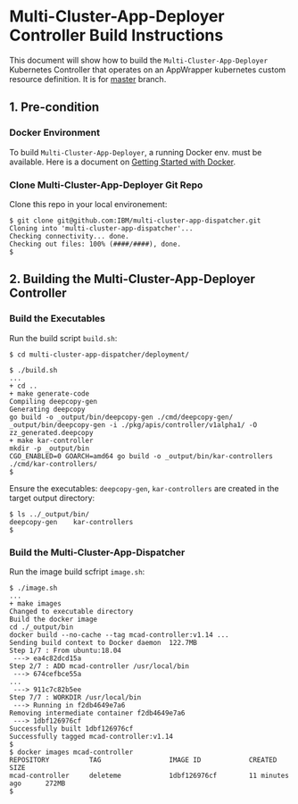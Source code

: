 # Multi-Cluster-App-Deployer Controller Build Instructions

This document will show how to build the `Multi-Cluster-App-Deployer` Kubernetes Controller that operates on an AppWrapper kubernetes custom resource definition. It is for [master](https://github.com/IBM/multi-cluster-app-dispatcher/tree/master) branch.

## 1. Pre-condition

### Docker Environment

To build `Multi-Cluster-App-Deployer`, a running Docker env. must be available. Here is a document on [Getting Started with Docker](https://www.docker.com/get-started). 

### Clone Multi-Cluster-App-Deployer Git Repo

Clone this repo in your local environement:

```
$ git clone git@github.com:IBM/multi-cluster-app-dispatcher.git
Cloning into 'multi-cluster-app-dispatcher'...
Checking connectivity... done.
Checking out files: 100% (####/####), done.
$
```

## 2. Building the Multi-Cluster-App-Deployer Controller 

### Build the Executables 

Run the build script `build.sh`:
```
$ cd multi-cluster-app-dispatcher/deployment/

$ ./build.sh 
...
+ cd ..
+ make generate-code
Compiling deepcopy-gen
Generating deepcopy
go build -o _output/bin/deepcopy-gen ./cmd/deepcopy-gen/
_output/bin/deepcopy-gen -i ./pkg/apis/controller/v1alpha1/ -O zz_generated.deepcopy 
+ make kar-controller
mkdir -p _output/bin
CGO_ENABLED=0 GOARCH=amd64 go build -o _output/bin/kar-controllers ./cmd/kar-controllers/
$
```

Ensure the executables: `deepcopy-gen`, `kar-controllers`  are created in the target output directory:
```
$ ls ../_output/bin/
deepcopy-gen	kar-controllers
$
```

### Build the Multi-Cluster-App-Dispatcher

Run the image build scfript `image.sh`:

```
$ ./image.sh
...
+ make images
Changed to executable directory
Build the docker image
cd ./_output/bin
docker build --no-cache --tag mcad-controller:v1.14 ...
Sending build context to Docker daemon  122.7MB
Step 1/7 : From ubuntu:18.04
 ---> ea4c82dcd15a
Step 2/7 : ADD mcad-controller /usr/local/bin
 ---> 674cefbce55a
...
 ---> 911c7c82b5ee
Step 7/7 : WORKDIR /usr/local/bin
 ---> Running in f2db4649e7a6
Removing intermediate container f2db4649e7a6
 ---> 1dbf126976cf
Successfully built 1dbf126976cf
Successfully tagged mcad-controller:v1.14
$
$ docker images mcad-controller
REPOSITORY          TAG                 IMAGE ID            CREATED             SIZE
mcad-controller     deleteme            1dbf126976cf        11 minutes ago      272MB
$
```
